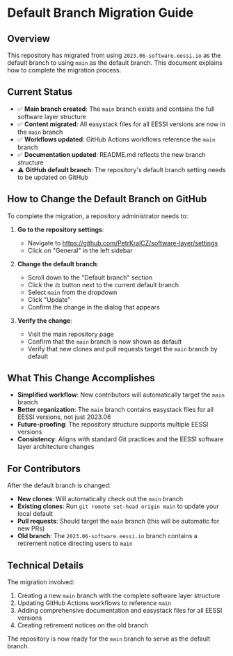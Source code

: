 # Default Branch Migration Guide

## Overview

This repository has migrated from using `2023.06-software.eessi.io` as the default branch to using `main` as the default branch. This document explains how to complete the migration process.

## Current Status

- ✅ **Main branch created**: The `main` branch exists and contains the full software layer structure
- ✅ **Content migrated**: All easystack files for all EESSI versions are now in the `main` branch
- ✅ **Workflows updated**: GitHub Actions workflows reference the `main` branch
- ✅ **Documentation updated**: README.md reflects the new branch structure
- ⚠️ **GitHub default branch**: The repository's default branch setting needs to be updated on GitHub

## How to Change the Default Branch on GitHub

To complete the migration, a repository administrator needs to:

1. **Go to the repository settings**:
   - Navigate to https://github.com/PetrKralCZ/software-layer/settings
   - Click on "General" in the left sidebar

2. **Change the default branch**:
   - Scroll down to the "Default branch" section
   - Click the ⚖️ button next to the current default branch
   - Select `main` from the dropdown
   - Click "Update"
   - Confirm the change in the dialog that appears

3. **Verify the change**:
   - Visit the main repository page
   - Confirm that the `main` branch is now shown as default
   - Verify that new clones and pull requests target the `main` branch by default

## What This Change Accomplishes

- **Simplified workflow**: New contributors will automatically target the `main` branch
- **Better organization**: The `main` branch contains easystack files for all EESSI versions, not just 2023.06
- **Future-proofing**: The repository structure supports multiple EESSI versions
- **Consistency**: Aligns with standard Git practices and the EESSI software layer architecture changes

## For Contributors

After the default branch is changed:

- **New clones**: Will automatically check out the `main` branch
- **Existing clones**: Run `git remote set-head origin main` to update your local default
- **Pull requests**: Should target the `main` branch (this will be automatic for new PRs)
- **Old branch**: The `2023.06-software.eessi.io` branch contains a retirement notice directing users to `main`

## Technical Details

The migration involved:

1. Creating a new `main` branch with the complete software layer structure
2. Updating GitHub Actions workflows to reference `main`
3. Adding comprehensive documentation and easystack files for all EESSI versions
4. Creating retirement notices on the old branch

The repository is now ready for the `main` branch to serve as the default branch.